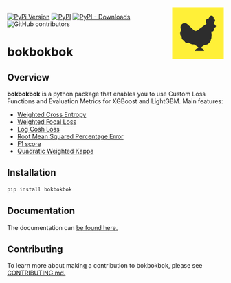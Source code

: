 <img src="https://github.com/orchardbirds/bokbokbok/raw/main/docs/img/bokbokbok.png" width="120" align="right">

[![PyPi Version](https://img.shields.io/pypi/pyversions/bokbokbok)](#)
[![PyPI](https://img.shields.io/pypi/v/bokbokbok)](#)
[![PyPI - Downloads](https://img.shields.io/pypi/dm/bokbokbok)](#)
![GitHub contributors](https://img.shields.io/github/contributors/orchardbirds/bokbokbok)


# bokbokbok

## Overview

**bokbokbok** is a python package that enables you to use Custom Loss Functions and Evaluation Metrics for XGBoost and LightGBM.
Main features:

- [Weighted Cross Entropy](https://orchardbirds.github.io/bokbokbok/tutorials/weighted_cross_entropy.html)
- [Weighted Focal Loss](https://orchardbirds.github.io/bokbokbok/tutorials/focal_loss.html)
- [Log Cosh Loss](https://orchardbirds.github.io/bokbokbok/tutorials/log_cosh_loss.html)
- [Root Mean Squared Percentage Error](https://orchardbirds.github.io/bokbokbok/tutorials/RMSPE.html)
- [F1 score](https://orchardbirds.github.io/bokbokbok/tutorials/F1_score.html)
- [Quadratic Weighted Kappa](https://orchardbirds.github.io/bokbokbok/tutorials/quadratic_weighted_kappa.html)

## Installation

```bash
pip install bokbokbok
```

## Documentation

The documentation can [be found here.](https://orchardbirds.github.io/bokbokbok/)

## Contributing

To learn more about making a contribution to bokbokbok, please see [CONTRIBUTING.md.](https://github.com/orchardbirds/bokbokbok/blob/main/CONTRIBUTING.md)
